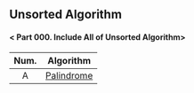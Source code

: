 ## Unsorted Algorithm
#### < Part 000. Include All of Unsorted Algorithm>
|Num.|Algorithm|
|:--:|:--:|
|A|[Palindrome](/A_Palindrome)|


